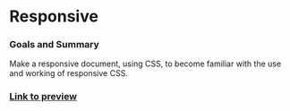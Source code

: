 # Responsive

### Goals and Summary
Make a responsive document, using CSS, to become familiar with the use and working of responsive CSS.

### [Link to preview](https://rafswiggers.github.io/responsive/responsive.html)
